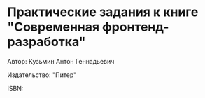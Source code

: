 # Практические задания к книге "Современная фронтенд-разработка"

Автор: Кузьмин Антон Геннадьевич

Издательство: "Питер"

ISBN: 
